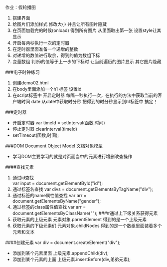 
作业：假轮播图
1. 搭建界面
2. 给图片们添加样式 修改大小 并且让所有图片隐藏
3. 在页面加载完的时候(onload) 得到所有图片 从里面取出第一张 设置style让其显示
4. 开启每两秒执行一次的定时器
5. 在定时器里面准备一个递增的整数
6. 对递增的数值进行取余，得到的值为数组下标
7. 变量数组 判断i的值等于上一步的下标时 让当前遍历的图片显示 其它图片隐藏



###电子时钟练习
1. 创建demo02.html
2. 在body里面添加一个h1 标签 设置id
3. 在script标签中 开启定时器 每隔一秒执行一次，在执行的方法中获取当前的客户端时间 date   从date中获取时分秒  把得到的时分秒显示到h1标签中 搞定！


###定时器
- 开启定时器 var timeId = setInterval(函数,时间)
- 停止定时器 clearInterval(timeId)
- setTimeout(函数,时间);

###DOM Document Object Model 文档对象模型
- 学习DOM主要学习的就是对页面当中的元素进行增删改查操作

####查找元素
1. 通过id查找  
		var input = document.getElementById("id");
2. 通过标签名查找
		var divs = document.getElementsByTagName("div");
3. 通过标签的name属性值查找
		var arr = document.getElementsByName("gender");
4. 通过标签的class属性值查找
		var arr = document.getElementsByClassName("");
####通过上下级关系获得元素
1. 获取元素的上级元素
	元素对象.parentElement  得到的是一个上级元素
2. 获取元素的下级元素们
	元素对象.childNodes 得到的是一个数组里面装着多个元素和文本

####创建元素
	var div = document.createElement("div");
- 添加到某个元素里面
	上级元素.appendChild(div);
- 添加到某个元素的上面
	上级元素.insertBefore(div,弟弟元素);

 
 
